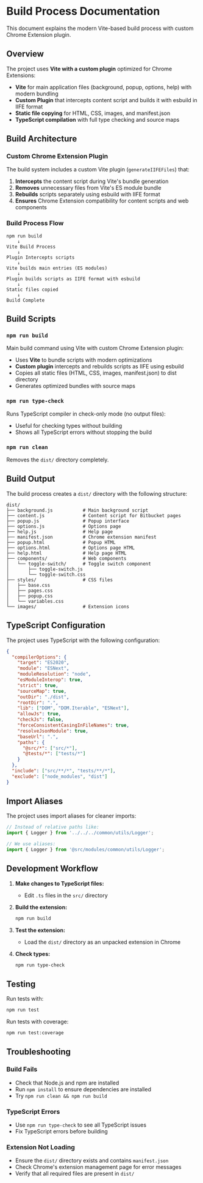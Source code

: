 # Build Process Documentation

This document explains the modern Vite-based build process with custom Chrome Extension plugin.

## Overview

The project uses **Vite with a custom plugin** optimized for Chrome Extensions:

- **Vite** for main application files (background, popup, options, help) with modern bundling
- **Custom Plugin** that intercepts content script and builds it with esbuild in IIFE format
- **Static file copying** for HTML, CSS, images, and manifest.json
- **TypeScript compilation** with full type checking and source maps

## Build Architecture

### Custom Chrome Extension Plugin

The build system includes a custom Vite plugin (`generateIIFEFiles`) that:

1. **Intercepts** the content script during Vite's bundle generation
2. **Removes** unnecessary files from Vite's ES module bundle
3. **Rebuilds** scripts separately using esbuild with IIFE format
4. **Ensures** Chrome Extension compatibility for content scripts and web components

### Build Process Flow

```
npm run build
    ↓
Vite Build Process
    ↓
Plugin Intercepts scripts
    ↓
Vite builds main entries (ES modules)
    ↓
Plugin builds scripts as IIFE format with esbuild
    ↓
Static files copied
    ↓
Build Complete
```

## Build Scripts

### `npm run build`

Main build command using Vite with custom Chrome Extension plugin:

- Uses **Vite** to bundle scripts with modern optimizations
- **Custom plugin** intercepts and rebuilds scripts as IIFE using esbuild
- Copies all static files (HTML, CSS, images, manifest.json) to dist directory
- Generates optimized bundles with source maps

### `npm run type-check`

Runs TypeScript compiler in check-only mode (no output files):

- Useful for checking types without building
- Shows all TypeScript errors without stopping the build

### `npm run clean`

Removes the `dist/` directory completely.

## Build Output

The build process creates a `dist/` directory with the following structure:

```
dist/
├── background.js           # Main background script
├── content.js              # Content script for Bitbucket pages
├── popup.js                # Popup interface
├── options.js              # Options page
├── help.js                 # Help page
├── manifest.json           # Chrome extension manifest
├── popup.html              # Popup HTML
├── options.html            # Options page HTML
├── help.html               # Help page HTML
├── components/             # Web components
│   └── toggle-switch/      # Toggle switch component
│       ├── toggle-switch.js
│       └── toggle-switch.css
├── styles/                 # CSS files
│   ├── base.css
│   ├── pages.css
│   ├── popup.css
│   └── variables.css
└── images/                 # Extension icons
```

## TypeScript Configuration

The project uses TypeScript with the following configuration:

```json
{
  "compilerOptions": {
    "target": "ES2020",
    "module": "ESNext",
    "moduleResolution": "node",
    "esModuleInterop": true,
    "strict": true,
    "sourceMap": true,
    "outDir": "./dist",
    "rootDir": ".",
    "lib": ["DOM", "DOM.Iterable", "ESNext"],
    "allowJs": true,
    "checkJs": false,
    "forceConsistentCasingInFileNames": true,
    "resolveJsonModule": true,
    "baseUrl": ".",
    "paths": {
      "@src/*": ["src/*"],
      "@tests/*": ["tests/*"]
    }
  },
  "include": ["src/**/*", "tests/**/*"],
  "exclude": ["node_modules", "dist"]
}
```

## Import Aliases

The project uses import aliases for cleaner imports:

```typescript
// Instead of relative paths like:
import { Logger } from '../../../common/utils/Logger';

// We use aliases:
import { Logger } from '@src/modules/common/utils/Logger';
```

## Development Workflow

1. **Make changes to TypeScript files:**
   - Edit `.ts` files in the `src/` directory

2. **Build the extension:**
   ```bash
   npm run build
   ```

3. **Test the extension:**
   - Load the `dist/` directory as an unpacked extension in Chrome

4. **Check types:**
   ```bash
   npm run type-check
   ```

## Testing

Run tests with:

```bash
npm run test
```

Run tests with coverage:

```bash
npm run test:coverage
```

## Troubleshooting

### Build Fails

- Check that Node.js and npm are installed
- Run `npm install` to ensure dependencies are installed
- Try `npm run clean && npm run build`

### TypeScript Errors

- Use `npm run type-check` to see all TypeScript issues
- Fix TypeScript errors before building

### Extension Not Loading

- Ensure the `dist/` directory exists and contains `manifest.json`
- Check Chrome's extension management page for error messages
- Verify that all required files are present in `dist/`
